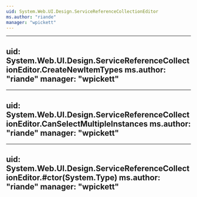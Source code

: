 ```yaml
---
uid: System.Web.UI.Design.ServiceReferenceCollectionEditor
ms.author: "riande"
manager: "wpickett"
---
```


---
uid: System.Web.UI.Design.ServiceReferenceCollectionEditor.CreateNewItemTypes
ms.author: "riande"
manager: "wpickett"
---

---
uid: System.Web.UI.Design.ServiceReferenceCollectionEditor.CanSelectMultipleInstances
ms.author: "riande"
manager: "wpickett"
---

---
uid: System.Web.UI.Design.ServiceReferenceCollectionEditor.#ctor(System.Type)
ms.author: "riande"
manager: "wpickett"
---
